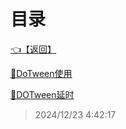 # 目录  


[👈【返回】](/--Catalog--/Unity笔记/Unity的动画/--Catalog--Unity的动画)  


[📜DoTween使用](/Unity笔记/Unity的动画/Tween动画/DoTween使用)  

[📜DOTween延时](/Unity笔记/Unity的动画/Tween动画/DOTween延时.txt)  







> 2024/12/23 4:42:17
